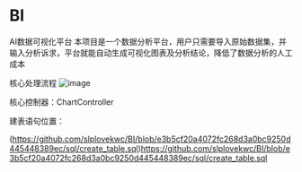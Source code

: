 # BI
AI数据可视化平台
本项目是一个数据分析平台，用户只需要导入原始数据集，并输入分析诉求，平台就能自动生成可视化图表及分析结论，降低了数据分析的人工成本

核心处理流程
![image](https://github.com/slplovekwc/BI/assets/103621474/39bef77b-aeaa-4538-9cfe-677b450d5a72)

核心控制器：ChartController

建表语句位置：

(https://github.com/slplovekwc/BI/blob/e3b5cf20a4072fc268d3a0bc9250d445448389ec/sql/create_table.sql)https://github.com/slplovekwc/BI/blob/e3b5cf20a4072fc268d3a0bc9250d445448389ec/sql/create_table.sql

